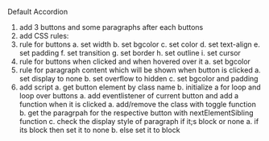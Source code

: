 Default Accordion

1. add 3 buttons and some paragraphs after each buttons
2. add CSS rules:
3. rule for buttons
    a. set width
    b. set bgcolor
    c. set color
    d. set text-align
    e. set padding
    f. set transition
    g. set border
    h. set outline
    i. set cursor
4. rule for buttons when clicked and when hovered over it
    a. set bgcolor
5. rule for paragraph content which will be shown when button is clicked
    a. set display to none
    b. set overflow to hidden
    c. set bgcolor and padding
6. add script
    a. get button element by class name
    b. initialize a for loop and loop over buttons
        a. add eventlistener of current button and add a function when it is clicked
            a. add/remove the class with toggle function
            b. get the paragrpah for the respective button with nextElementSibling function
            c. check the display style of paragraph if it;s block or none
                a. if its block then set it to none
                b. else set it to block
                
